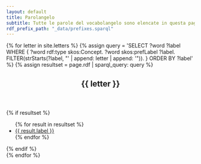 ```yaml
---
layout: default
title: Parolangelo
subtitle: Tutte le parole del vocabolangelo sono elencate in questa pagina.
rdf_prefix_path: "_data/prefixes.sparql"
---
```


{% for letter in site.letters %}
{% assign query =
    'SELECT ?word ?label
    WHERE {
        ?word rdf:type skos:Concept.
        ?word skos:prefLabel ?label.
        FILTER(strStarts(?label, "' | append: letter | append: '")).
    }
    ORDER BY ?label'
%}
{% assign resultset = page.rdf | sparql_query: query %}
<section>
    <header> <h2> {{ letter }} </h2> </header>
    <div class="content">
    {% if resultset %}
        <ul>
        {% for result in resultset %}
            <li>
                <a href="{{ result.word.page_url }}">
                    {{ result.label }}
                </a>
            </li>
        {% endfor %}
        </ul>
    {% endif %}
    </div>
</section>
{% endfor %}
